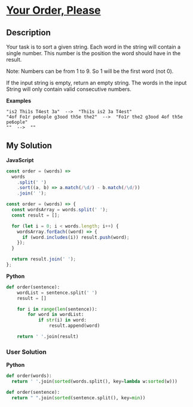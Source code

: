 # [Your Order, Please](https://www.codewars.com/kata/55c45be3b2079eccff00010f)

## Description

Your task is to sort a given string. Each word in the string will contain a single number. This number is the position the word should have in the result.

Note: Numbers can be from 1 to 9. So 1 will be the first word (not 0).

If the input string is empty, return an empty string. The words in the input String will only contain valid consecutive numbers.

**Examples**

```
"is2 Thi1s T4est 3a"  -->  "Thi1s is2 3a T4est"
"4of Fo1r pe6ople g3ood th5e the2"  -->  "Fo1r the2 g3ood 4of th5e pe6ople"
""  -->  ""
```

## My Solution

**JavaScript**

```js
const order = (words) =>
  words
    .split(' ')
    .sort((a, b) => a.match(/\d/) - b.match(/\d/))
    .join(' ');
```

```js
const order = (words) => {
  const wordsArray = words.split(' ');
  const result = [];

  for (let i = 0; i < words.length; i++) {
    wordsArray.forEach((word) => {
      if (word.includes(i)) result.push(word);
    });
  }

  return result.join(' ');
};
```

**Python**

```py
def order(sentence):
    wordList = sentence.split(' ')
    result = []

    for i in range(len(sentence)):
        for word in wordList:
            if str(i) in word:
                result.append(word)

    return ' '.join(result)
```

### User Solution

**Python**

```py
def order(words):
  return ' '.join(sorted(words.split(), key=lambda w:sorted(w)))
```

```py
def order(sentence):
  return " ".join(sorted(sentence.split(), key=min))
```
